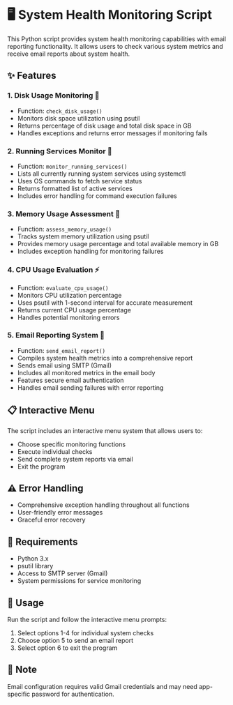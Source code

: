 # 🖥️ System Health Monitoring Script

This Python script provides system health monitoring capabilities with email reporting functionality. It allows users to check various system metrics and receive email reports about system health.

## ✨ Features

### 1. Disk Usage Monitoring 💾
- Function: `check_disk_usage()`
- Monitors disk space utilization using psutil
- Returns percentage of disk usage and total disk space in GB
- Handles exceptions and returns error messages if monitoring fails

### 2. Running Services Monitor 🔄
- Function: `monitor_running_services()`
- Lists all currently running system services using systemctl
- Uses OS commands to fetch service status
- Returns formatted list of active services
- Includes error handling for command execution failures

### 3. Memory Usage Assessment 🧮
- Function: `assess_memory_usage()`
- Tracks system memory utilization using psutil
- Provides memory usage percentage and total available memory in GB
- Includes exception handling for monitoring failures

### 4. CPU Usage Evaluation ⚡
- Function: `evaluate_cpu_usage()`
- Monitors CPU utilization percentage
- Uses psutil with 1-second interval for accurate measurement
- Returns current CPU usage percentage
- Handles potential monitoring errors

### 5. Email Reporting System 📧
- Function: `send_email_report()`
- Compiles system health metrics into a comprehensive report
- Sends email using SMTP (Gmail)
- Includes all monitored metrics in the email body
- Features secure email authentication
- Handles email sending failures with error reporting

## 📋 Interactive Menu
The script includes an interactive menu system that allows users to:
- Choose specific monitoring functions
- Execute individual checks
- Send complete system reports via email
- Exit the program

## ⚠️ Error Handling
- Comprehensive exception handling throughout all functions
- User-friendly error messages
- Graceful error recovery

## 📌 Requirements
- Python 3.x
- psutil library
- Access to SMTP server (Gmail)
- System permissions for service monitoring

## 🚀 Usage
Run the script and follow the interactive menu prompts:
1. Select options 1-4 for individual system checks
2. Choose option 5 to send an email report
3. Select option 6 to exit the program

## 📝 Note
Email configuration requires valid Gmail credentials and may need app-specific password for authentication.

